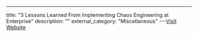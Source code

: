 ---
title: "3 Lessons Learned From Implementing Chaos Engineering at Enterprise"
description: ""
external_category: "Miscellaneous"
---[Visit Website](https://medium.com/capital-one-tech/3-lessons-learned-from-implementing-chaos-engineering-at-enterprise-28eb3ffecc57)

